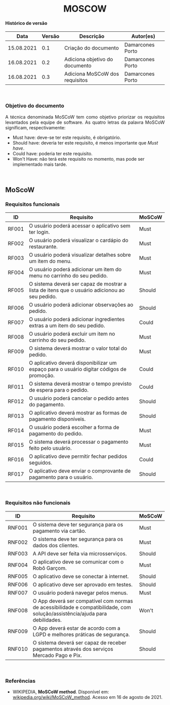 # <center> MOSCOW

#### Histórico de versão<br>

|    Data    |Versão| Descrição | Autor(es)|
| ---------- | ---- | --------- | -------- |
| 15.08.2021 |  0.1 | Criação do documento | Damarcones Porto |
| 16.08.2021 |  0.2 | Adiciona objetivo do documento| Damarcones Porto |
| 16.08.2021 |  0.3 | Adiciona MoSCoW dos requisitos| Damarcones Porto |
<br>

### Objetivo do documento

<div align="justify">
A técnica denominada MoSCoW tem como objetivo priorizar os requisitos levantados pela equipe de software. As quatro letras da palavra MoSCoW significam, respectivamente:<br></div>

- Must have: deve-se ter este requisito, é obrigatório.
- Should have: deveria ter este requisito, é menos importante que <i>Must have</i>.
- Could have: poderia ter este requisito.
- Won't Have: não terá este requisito no momento, mas pode ser implementado mais tarde.
<br>


## MoScoW

### Requisitos funcionais

|  ID |Requisito|MoSCoW|
|-----|---------|------|
|RF001|O usuário poderá acessar o aplicativo sem ter login.|Must|
|RF002|O usuário poderá visualizar o cardápio do restaurante.|Must|
|RF003|O usuário poderá visualizar detalhes sobre um item do menu.|Must|
|RF004|O usuário poderá adicionar um item do menu no carrinho do seu pedido.|Must|
|RF005|O sistema deverá ser capaz de mostrar a lista de itens que o usuário adicionou ao seu pedido.|Should|
|RF006|O usuário poderá adicionar observações ao pedido.|Should|
|RF007|O usuário poderá adicionar ingredientes extras a um item do seu pedido.|Could|
|RF008|O usuário poderá excluir um item no carrinho do seu pedido.|Must|
|RF009|O sistema deverá mostrar o valor total do pedido.|Must|
|RF010|O aplicativo deverá disponibilizar um espaço para o usuário digitar códigos de promoção.|Could|
|RF011|O sistema deverá mostrar o tempo previsto de espera para o pedido.|Could|
|RF012|O usuário poderá cancelar o pedido antes do pagamento.|Should|
|RF013|O aplicativo deverá mostrar as formas de pagamento disponíveis.|Should|
|RF014|O usuário poderá escolher a forma de pagamento do pedido.|Must|
|RF015|O sistema deverá processar o pagamento feito pelo usuário.|Must|
|RF016|O aplicativo deve permitir fechar pedidos seguidos.|Could|
|RF017|O aplicativo deve enviar o comprovante de pagamento para o usuário.|Should|

<br>

### Requisitos não funcionais

|  ID |Requisito|MoSCoW|
|-----|---------|------|
|RNF001|O sistema deve ter segurança para os pagamento via cartão.|Must|
|RNF002|O sistema deve ter segurança para os dados dos clientes.|Must|
|RNF003|A API deve ser feita via microsserviços.|Should|
|RNF004|O aplicativo deve se comunicar com o Robô Garçom.|Must|
|RNF005|O aplicativo deve se conectar à internet.|Should|
|RNF006|O aplicativo deve ser aprovado em testes.|Should|
|RNF007|O usuário poderá navegar pelos menus.|Must|
|RNF008|O App deverá ser compatível com normas de acessibilidade e compatibilidade, com solução/assistência/ajuda para debilidades.|Won't|
|RNF009|O App deverá estar de acordo com a LGPD e melhores práticas de segurança.|Should|
|RNF010|O sistema deverá ser capaz de receber pagamentos através dos serviços Mercado Pago e Pix.|Should|
<br>

### Referências

- WIKIPEDIA, <b>MoSCoW method</b>. Disponível em: <a href="https://pt.wikipedia.org/wiki/MoSCoW_method">wikipedia.org/wiki/MoSCoW_method</a>. Acesso em 16 de agosto de 2021.
